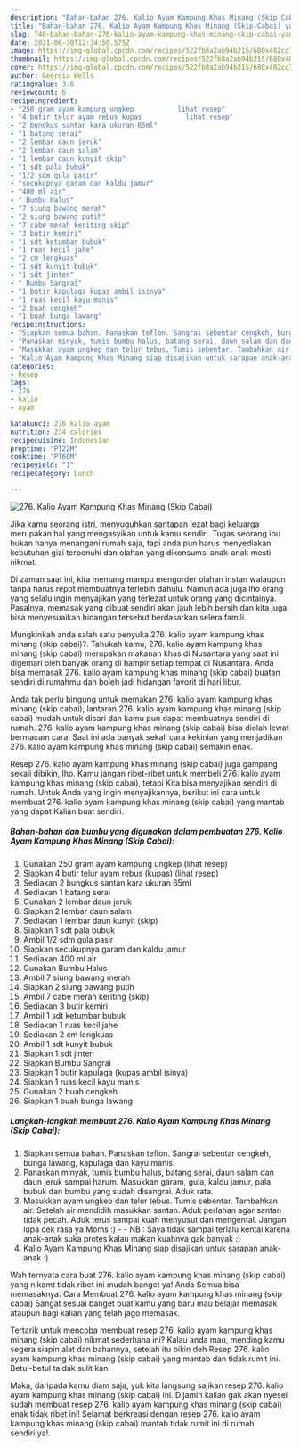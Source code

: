 ```yaml
---
description: "Bahan-bahan 276. Kalio Ayam Kampung Khas Minang (Skip Cabai) yang enak dan Mudah Dibuat"
title: "Bahan-bahan 276. Kalio Ayam Kampung Khas Minang (Skip Cabai) yang enak dan Mudah Dibuat"
slug: 740-bahan-bahan-276-kalio-ayam-kampung-khas-minang-skip-cabai-yang-enak-dan-mudah-dibuat
date: 2021-06-30T12:34:50.575Z
image: https://img-global.cpcdn.com/recipes/522fb8a2ab94b215/680x482cq70/276-kalio-ayam-kampung-khas-minang-skip-cabai-foto-resep-utama.jpg
thumbnail: https://img-global.cpcdn.com/recipes/522fb8a2ab94b215/680x482cq70/276-kalio-ayam-kampung-khas-minang-skip-cabai-foto-resep-utama.jpg
cover: https://img-global.cpcdn.com/recipes/522fb8a2ab94b215/680x482cq70/276-kalio-ayam-kampung-khas-minang-skip-cabai-foto-resep-utama.jpg
author: Georgia Wells
ratingvalue: 3.6
reviewcount: 6
recipeingredient:
- "250 gram ayam kampung ungkep           lihat resep"
- "4 butir telur ayam rebus kupas           lihat resep"
- "2 bungkus santan kara ukuran 65ml"
- "1 batang serai"
- "2 lembar daun jeruk"
- "2 lembar daun salam"
- "1 lembar daun kunyit skip"
- "1 sdt pala bubuk"
- "1/2 sdm gula pasir"
- "secukupnya garam dan kaldu jamur"
- "400 ml air"
- " Bumbu Halus"
- "7 siung bawang merah"
- "2 siung bawang putih"
- "7 cabe merah keriting skip"
- "3 butir kemiri"
- "1 sdt ketumbar bubuk"
- "1 ruas kecil jahe"
- "2 cm lengkuas"
- "1 sdt kunyit bubuk"
- "1 sdt jinten"
- " Bumbu Sangrai"
- "1 butir kapulaga kupas ambil isinya"
- "1 ruas kecil kayu manis"
- "2 buah cengkeh"
- "1 buah bunga lawang"
recipeinstructions:
- "Siapkan semua bahan. Panaskan teflon. Sangrai sebentar cengkeh, bunga lawang, kapulaga dan kayu manis."
- "Panaskan minyak, tumis bumbu halus, batang serai, daun salam dan daun jeruk sampai harum. Masukkan garam, gula, kaldu jamur, pala bubuk dan bumbu yang sudah disangrai. Aduk rata."
- "Masukkan ayam ungkep dan telur tebus. Tumis sebentar. Tambahkan air. Setelah air mendidih masukkan santan. Aduk perlahan agar santan tidak pecah. Aduk terus sampai kuah menyusut dan mengental. Jangan lupa cek rasa ya Moms :)  NB : Saya tidak sampai terlalu kental karena anak-anak suka protes kalau makan kuahnya gak banyak :)"
- "Kalio Ayam Kampung Khas Minang siap disajikan untuk sarapan anak-anak :)"
categories:
- Resep
tags:
- 276
- kalio
- ayam

katakunci: 276 kalio ayam 
nutrition: 234 calories
recipecuisine: Indonesian
preptime: "PT22M"
cooktime: "PT60M"
recipeyield: "1"
recipecategory: Lunch

---
```



![276. Kalio Ayam Kampung Khas Minang (Skip Cabai)](https://img-global.cpcdn.com/recipes/522fb8a2ab94b215/680x482cq70/276-kalio-ayam-kampung-khas-minang-skip-cabai-foto-resep-utama.jpg)

Jika kamu seorang istri, menyuguhkan santapan lezat bagi keluarga merupakan hal yang mengasyikan untuk kamu sendiri. Tugas seorang ibu bukan hanya menangani rumah saja, tapi anda pun harus menyediakan kebutuhan gizi terpenuhi dan olahan yang dikonsumsi anak-anak mesti nikmat.

Di zaman  saat ini, kita memang mampu mengorder olahan instan walaupun tanpa harus repot membuatnya terlebih dahulu. Namun ada juga lho orang yang selalu ingin menyajikan yang terlezat untuk orang yang dicintainya. Pasalnya, memasak yang dibuat sendiri akan jauh lebih bersih dan kita juga bisa menyesuaikan hidangan tersebut berdasarkan selera famili. 



Mungkinkah anda salah satu penyuka 276. kalio ayam kampung khas minang (skip cabai)?. Tahukah kamu, 276. kalio ayam kampung khas minang (skip cabai) merupakan makanan khas di Nusantara yang saat ini digemari oleh banyak orang di hampir setiap tempat di Nusantara. Anda bisa memasak 276. kalio ayam kampung khas minang (skip cabai) buatan sendiri di rumahmu dan boleh jadi hidangan favorit di hari libur.

Anda tak perlu bingung untuk memakan 276. kalio ayam kampung khas minang (skip cabai), lantaran 276. kalio ayam kampung khas minang (skip cabai) mudah untuk dicari dan kamu pun dapat membuatnya sendiri di rumah. 276. kalio ayam kampung khas minang (skip cabai) bisa diolah lewat bermacam cara. Saat ini ada banyak sekali cara kekinian yang menjadikan 276. kalio ayam kampung khas minang (skip cabai) semakin enak.

Resep 276. kalio ayam kampung khas minang (skip cabai) juga gampang sekali dibikin, lho. Kamu jangan ribet-ribet untuk membeli 276. kalio ayam kampung khas minang (skip cabai), tetapi Kita bisa menyajikan sendiri di rumah. Untuk Anda yang ingin menyajikannya, berikut ini cara untuk membuat 276. kalio ayam kampung khas minang (skip cabai) yang mantab yang dapat Kalian buat sendiri.

<!--inarticleads1-->

##### Bahan-bahan dan bumbu yang digunakan dalam pembuatan 276. Kalio Ayam Kampung Khas Minang (Skip Cabai):

1. Gunakan 250 gram ayam kampung ungkep           (lihat resep)
1. Siapkan 4 butir telur ayam rebus (kupas)           (lihat resep)
1. Sediakan 2 bungkus santan kara ukuran 65ml
1. Sediakan 1 batang serai
1. Gunakan 2 lembar daun jeruk
1. Siapkan 2 lembar daun salam
1. Sediakan 1 lembar daun kunyit (skip)
1. Siapkan 1 sdt pala bubuk
1. Ambil 1/2 sdm gula pasir
1. Siapkan secukupnya garam dan kaldu jamur
1. Sediakan 400 ml air
1. Gunakan  Bumbu Halus
1. Ambil 7 siung bawang merah
1. Siapkan 2 siung bawang putih
1. Ambil 7 cabe merah keriting (skip)
1. Sediakan 3 butir kemiri
1. Ambil 1 sdt ketumbar bubuk
1. Sediakan 1 ruas kecil jahe
1. Sediakan 2 cm lengkuas
1. Ambil 1 sdt kunyit bubuk
1. Siapkan 1 sdt jinten
1. Siapkan  Bumbu Sangrai
1. Siapkan 1 butir kapulaga (kupas ambil isinya)
1. Siapkan 1 ruas kecil kayu manis
1. Gunakan 2 buah cengkeh
1. Siapkan 1 buah bunga lawang




<!--inarticleads2-->

##### Langkah-langkah membuat 276. Kalio Ayam Kampung Khas Minang (Skip Cabai):

1. Siapkan semua bahan. Panaskan teflon. Sangrai sebentar cengkeh, bunga lawang, kapulaga dan kayu manis.
1. Panaskan minyak, tumis bumbu halus, batang serai, daun salam dan daun jeruk sampai harum. Masukkan garam, gula, kaldu jamur, pala bubuk dan bumbu yang sudah disangrai. Aduk rata.
1. Masukkan ayam ungkep dan telur tebus. Tumis sebentar. Tambahkan air. Setelah air mendidih masukkan santan. Aduk perlahan agar santan tidak pecah. Aduk terus sampai kuah menyusut dan mengental. Jangan lupa cek rasa ya Moms :) -  - NB : Saya tidak sampai terlalu kental karena anak-anak suka protes kalau makan kuahnya gak banyak :)
1. Kalio Ayam Kampung Khas Minang siap disajikan untuk sarapan anak-anak :)




Wah ternyata cara buat 276. kalio ayam kampung khas minang (skip cabai) yang nikamt tidak ribet ini mudah banget ya! Anda Semua bisa memasaknya. Cara Membuat 276. kalio ayam kampung khas minang (skip cabai) Sangat sesuai banget buat kamu yang baru mau belajar memasak ataupun bagi kalian yang telah jago memasak.

Tertarik untuk mencoba membuat resep 276. kalio ayam kampung khas minang (skip cabai) nikmat sederhana ini? Kalau anda mau, mending kamu segera siapin alat dan bahannya, setelah itu bikin deh Resep 276. kalio ayam kampung khas minang (skip cabai) yang mantab dan tidak rumit ini. Betul-betul taidak sulit kan. 

Maka, daripada kamu diam saja, yuk kita langsung sajikan resep 276. kalio ayam kampung khas minang (skip cabai) ini. Dijamin kalian gak akan nyesel sudah membuat resep 276. kalio ayam kampung khas minang (skip cabai) enak tidak ribet ini! Selamat berkreasi dengan resep 276. kalio ayam kampung khas minang (skip cabai) mantab tidak rumit ini di rumah sendiri,ya!.


